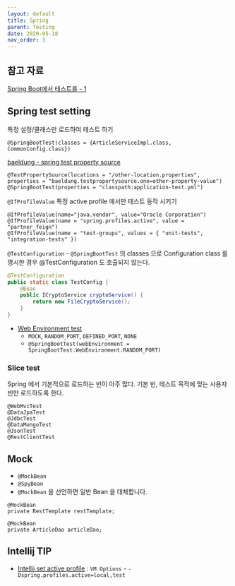 ```yaml
---
layout: default
title: Spring
parent: Testing
date: 2020-05-18
nav_order: 3
---
```


## 참고 자료

[Spring Boot에서 테스트를 - 1](https://hyper-cube.io/2017/08/06/spring-boot-test-1/)

## Spring test setting

특정 설정/클래스만 로드하여 테스트 하기

    @SpringBootTest(classes = {ArticleServiceImpl.class, CommonConfig.class})

[baeldung - spring test property source](https://www.baeldung.com/spring-test-property-source)

    @TestPropertySource(locations = "/other-location.properties", properties = "baeldung.testpropertysource.one=other-property-value")
    @SpringBootTest(properties = "classpath:application-test.yml")


`@IfProfileValue` 특정 active profile 에서만 테스트 동작 시키기  

    @IfProfileValue(name="java.vendor", value="Oracle Corporation")
    @IfProfileValue(name = "spring.profiles.active", value = "partner_feign")
    @IfProfileValue(name = "test-groups", values = { "unit-tests", "integration-tests" })

`@TestConfiguration` - `@SpringBootTest` 의 classes 으로 Configuration class 를 명시한 경우 @TestConfiguration 도 호출되지 않는다.

```java
@TestConfiguration
public static class TestConfig {
    @Bean
    public ICryptoService cryptoService() {
        return new FileCryptoService();
    }
}
```

- [Web Environment test](https://docs.spring.io/spring-boot/docs/2.1.6.RELEASE/reference/html/boot-features-testing.html#boot-features-testing-spring-boot-applications)
  - `MOCK`, `RANDOM_PORT`, `DEFINED_PORT`, `NONE`
  - `@SpringBootTest(webEnvironment = SpringBootTest.WebEnvironment.RANDOM_PORT)`

### Slice test

Spring 에서 기본적으로 로드하는 빈이 아주 많다. 기본 빈, 테스트 목적에 맞는 사용자 빈만 로드하도록 한다.

    @WebMvcTest
    @DataJpaTest
    @JdbcTest
    @DataMongoTest
    @JsonTest
    @RestClientTest


## Mock

- `@MockBean`
- `@SpyBean`
- `@MockBean` 을 선언하면 일반 Bean 을 대체합니다.

```
@MockBean
private RestTemplate restTemplate;

@MockBean
private ArticleDao articleDao;
```

## Intellij TIP

- [Intellij set active profile](https://stackoverflow.com/a/53212556) : `VM Options` - `-Dspring.profiles.active=local,test` 

